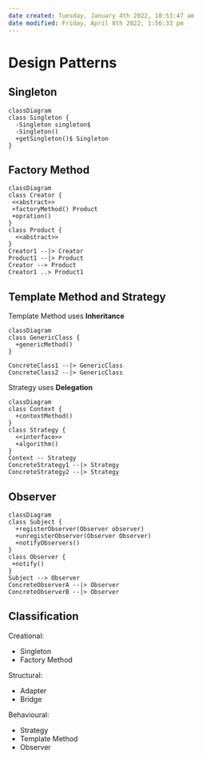 ```yaml
---
date created: Tuesday, January 4th 2022, 10:53:47 am
date modified: Friday, April 8th 2022, 1:56:33 pm
---
```


# Design Patterns

## Singleton

```mermaid
classDiagram
class Singleton {
  -Singleton singleton$
  -Singleton()
  +getSingleton()$ Singleton
}
```

## Factory Method

```mermaid
classDiagram
class Creator {
 <<abstract>>
 +factoryMethod() Product
 +opration()
}
class Product {
  <<abstract>>
}
Creator1 --|> Creator
Product1 --|> Product
Creator --> Product
Creator1 ..> Product1
```

## Template Method and Strategy

Template Method uses **Inheritance**

```mermaid
classDiagram
class GenericClass {
  +genericMethod()
}

ConcreteClass1 --|> GenericClass
ConcreteClass2 --|> GenericClass
```

Strategy uses **Delegation**

```mermaid
classDiagram
class Context {
  +contextMethod()
}
class Strategy {
  <<interface>>
  +algorithm()
}
Context -- Strategy
ConcreteStrategy1 --|> Strategy
ConcreteStrategy2 --|> Strategy
```

## Observer

```mermaid
classDiagram
class Subject {
  +registerObserver(Observer observer)
  +unregisterObserver(Observer Observer)
  +notifyObservers()
}
class Observer {
 +notify()
}
Subject --> Observer
ConcreteObserverA --|> Observer
ConcreteObserverB --|> Observer
```

## Classification

Creational:

- Singleton
- Factory Method

Structural:

- Adapter
- Bridge

Behavioural:

- Strategy
- Template Method
- Observer
